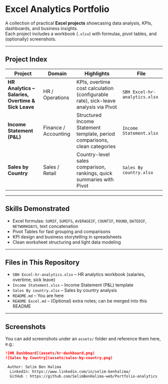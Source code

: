 # Excel Analytics Portfolio

A collection of practical **Excel projects** showcasing data analysis, KPIs, dashboards, and business insights.  
Each project includes a workbook (`.xlsx`) with formulas, pivot tables, and (optionally) screenshots.

---

##  Project Index

| Project | Domain | Highlights | File |
|---|---|---|---|
| **HR Analytics – Salaries, Overtime & Sick Leave** | HR / Operations | KPIs, overtime cost calculation (configurable rate), sick-leave analysis via Pivot | `SBH Excel-hr-analytics.xlsx` |
| **Income Statement (P&L)** | Finance / Accounting | Structured Income Statement template, period comparisons, clean categories | `Income Statement.xlsx` |
| **Sales by Country** | Sales / Retail | Country-level sales comparison, rankings, quick summaries with Pivot | `Sales By country.xlsx` |



---

##  Skills Demonstrated

- Excel formulas: `SUMIF`, `SUMIFS`, `AVERAGEIF`, `COUNTIF`, `ROUND`, `DATEDIF`, `NETWORKDAYS`, text concatenation  
- Pivot Tables for fast grouping and comparisons  
- KPI design and business storytelling in spreadsheets  
- Clean worksheet structuring and light data modeling

---

##  Files in This Repository

- `SBH Excel-hr-analytics.xlsx` – HR analytics workbook (salaries, overtime, sick leave)  
- `Income Statement.xlsx` – Income Statement (P&L) template  
- `Sales By country.xlsx` – Sales by country analysis  
- `README.md` – You are here  
- `README Excel.md` – (Optional) extra notes; can be merged into this README

---

## Screenshots 

You can add screenshots under an `assets/` folder and reference them here, e.g.:

```md
![HR Dashboard](assets/hr-dashboard.png)
![Sales by Country](assets/sales-by-country.png)

 Author: Selim Ben Halima
  LinkedIn: https://www.linkedin.com/in/selim-benhalima/
  GitHub : https://github.com/SelimBenHalima-web/Portfolio-analytics
